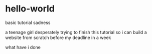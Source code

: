 # hello-world
basic tutorial sadness

a teenage girl desperately trying to finish this tutorial so i can build a website
from scratch
before my deadline
in a week

what have i done
